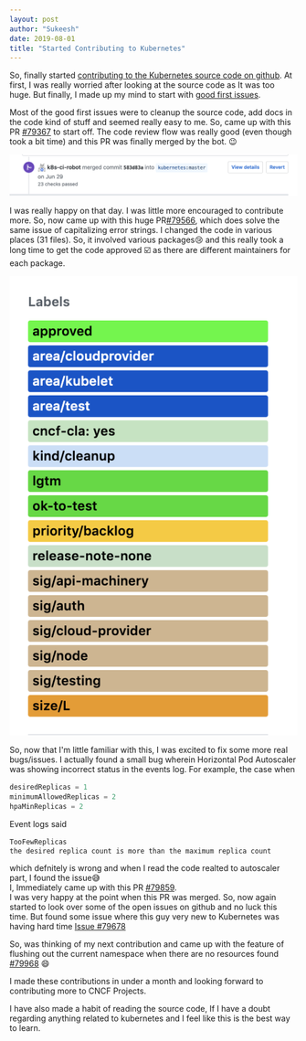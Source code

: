 ```yaml
---
layout: post
author: "Sukeesh"
date: 2019-08-01
title: "Started Contributing to Kubernetes"
---
```


So, finally started [contributing to the Kubernetes source code on github](https://github.com/kubernetes/kubernetes/pulls/sukeesh). At first, I was really worried after looking at the source code as It was too huge. But finally, I made up my mind to start with [good first issues](https://github.com/kubernetes/kubernetes/issues?q=is%3Aopen+is%3Aissue+label%3A%22good+first+issue%22). 

Most of the good first issues were to cleanup the source code, add docs in the code kind of stuff and seemed really easy to me. So, came up with this PR [#79367](https://github.com/kubernetes/kubernetes/pull/79367) to start off. The code review flow was really good (even though took a bit time) and this PR was finally merged by the bot. :wink:

![Merged](https://raw.githubusercontent.com/sukeesh/blog/refs/heads/gh-pages/assets/images/july2019/merge.png "Yaay")

I was really happy on that day. I was little more encouraged to contribute more. So, now came up with this huge PR[#79566](https://github.com/kubernetes/kubernetes/pull/79566), which does solve the same issue of capitalizing error strings. I changed the code in various places (31 files). So, it involved various packages:cry: and this really took a long time to get the code approved :ballot_box_with_check: as there are different maintainers for each package.

![Labels](https://raw.githubusercontent.com/sukeesh/blog/refs/heads/gh-pages/assets/images/july2019/labels_huge.png "Too many")


So, now that I'm little familiar with this, I was excited to fix some more real bugs/issues. I actually found a small bug wherein Horizontal Pod Autoscaler was showing incorrect status in the events log. 
For example, the case when
```go
desiredReplicas = 1
minimumAllowedReplicas = 2
hpaMinReplicas = 2
```
Event logs said 
```
TooFewReplicas
the desired replica count is more than the maximum replica count
```
which defnitely is wrong and when I read the code realted to autoscaler part, I found the issue:sweat_smile:<br>
I, Immediately came up with this PR [#79859](https://github.com/kubernetes/kubernetes/pull/79859). <br> 
I was very happy at the point when this PR was merged. So, now again started to look over some of the open issues on github and no luck this time. But found some issue where this guy very new to Kubernetes was having hard time [Issue #79678](https://github.com/kubernetes/kubernetes/issues/79678)

So, was thinking of my next contribution and came up with the feature of flushing out the current namespace when there are no resources found [#79968](https://github.com/kubernetes/kubernetes/pull/79968) :smile:

I made these contributions in under a month and looking forward to contributing more to CNCF Projects.

I have also made a habit of reading the source code, If I have a doubt regarding anything related to kubernetes and I feel like this is the best way to learn.

